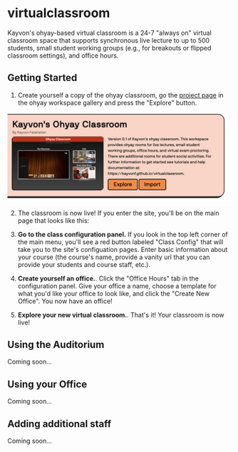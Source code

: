 # virtualclassroom

Kayvon's ohyay-based virtual classroom is a 24-7 "always on" virtual classroom space that supports synchronous live lecture to up to 500 students, small student working groups (e.g., for breakouts or flipped classroom settings), and office hours. 

## Getting Started

1. Create yourself a copy of the ohyay classroom, go the [project page](https://ohyay.co/space_gallery?itemId=ws_VQopSi1J) in the ohyay workspace gallery and press the "Explore" button.

<img src="images/setup/explore_screen.jpg" width="700" />

2. The classroom is now live! If you enter the site, you'll be on the main page that looks like this:

3. __Go to the class configuration panel.__ If you look in the top left corner of the main menu, you'll see a red button labeled "Class Config" that will take you to the site's configuation pages.  Enter basic information about your course (the course's name, provide a vanity url that you can provide your students and course staff, etc.).  

5. __Create yourself an office.__. Click the "Office Hours" tab in the configuration panel.  Give your office a name, choose a template for what you'd like your office to look like, and click the "Create New Office".  You now have an office!

6. __Explore your new virtual classroom.__. That's it! Your classroom is now live!

## Using the Auditorium

Coming soon...

## Using your Office

Coming soon...

## Adding additional staff

Coming soon...


